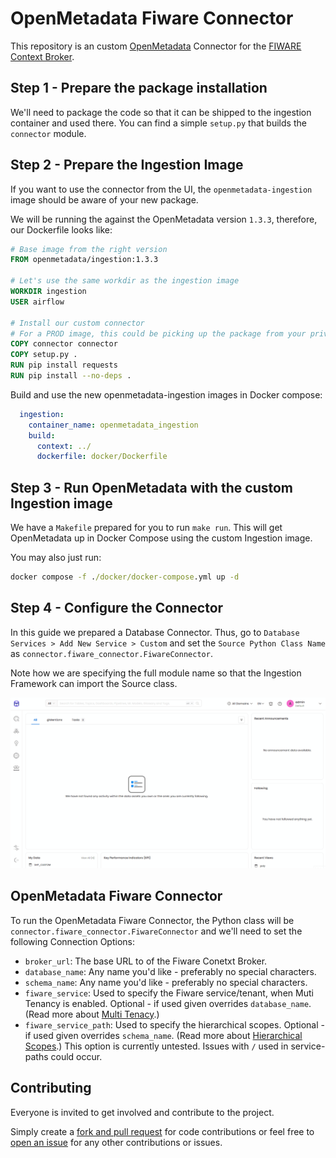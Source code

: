 # OpenMetadata Fiware Connector
This repository is an custom [OpenMetadata](https://open-metadata.org/) Connector for the [FIWARE Context Broker](https://www.fiware.org/2020/12/11/fiware-context-broker-the-engine-for-future-energy-systems/).


## Step 1 - Prepare the package installation
We'll need to package the code so that it can be shipped to the ingestion container and used there. You can find a simple `setup.py` that builds the `connector` module.

## Step 2 - Prepare the Ingestion Image

If you want to use the connector from the UI, the `openmetadata-ingestion` image should be aware of your new package.

We will be running the against the OpenMetadata version `1.3.3`, therefore, our Dockerfile looks like:

```Dockerfile
# Base image from the right version
FROM openmetadata/ingestion:1.3.3

# Let's use the same workdir as the ingestion image
WORKDIR ingestion
USER airflow

# Install our custom connector
# For a PROD image, this could be picking up the package from your private package index
COPY connector connector
COPY setup.py .
RUN pip install requests
RUN pip install --no-deps .
```
Build and use the new openmetadata-ingestion images in Docker compose:
```yaml
  ingestion:
    container_name: openmetadata_ingestion
    build:
      context: ../
      dockerfile: docker/Dockerfile
```

## Step 3 - Run OpenMetadata with the custom Ingestion image

We have a `Makefile` prepared for you to run `make run`. This will get OpenMetadata up in Docker Compose using the custom Ingestion image.

You may also just run:

```cmd
docker compose -f ./docker/docker-compose.yml up -d
```

## Step 4 - Configure the Connector

In this guide we prepared a Database Connector. Thus, go to `Database Services > Add New Service > Custom` and set the `Source Python Class Name` as `connector.fiware_connector.FiwareConnector`.

Note how we are specifying the full module name so that the Ingestion Framework can import the Source class.

![demo.gif](images%2Fsetup_demo.gif)

## OpenMetadata Fiware Connector

To run the OpenMetadata Fiware Connector, the Python class will be `connector.fiware_connector.FiwareConnector` and we'll need to set the following Connection Options:
- `broker_url`: The base URL to of the Fiware Conetxt Broker.
- `database_name`: Any name you'd like - preferably no special characters.
- `schema_name`: Any name you'd like - preferably no special characters.
- `fiware_service`: Used to specify the Fiware service/tenant, when Muti Tenancy is enabled. Optional - if used given overrides `database_name`. (Read more about [Multi Tenacy](https://fiware-orion.readthedocs.io/en/master/orion-api.html#multi-tenancy).)
- `fiware_service_path`: Used to specify the hierarchical scopes. Optional - if used given overrides `schema_name`. (Read more about [Hierarchical Scopes](https://fiware-orion.readthedocs.io/en/master/orion-api.html#service-path).) This option is currently untested. Issues with `/` used in service-paths could occur.

## Contributing

Everyone is invited to get involved and contribute to the project.

Simply create a [fork and pull request](https://docs.github.com/en/get-started/quickstart/contributing-to-projects) for code contributions or
feel free to [open an issue](https://github.com/msgis/openmetadata-fiware-connector/issues) for any other contributions or issues.
